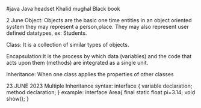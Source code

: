 #java
Java headset Khalid mughal
Black book

2 June
Object: Objects are the basic one time entities in an object oriented system they may represent a person,place. They may also represent user defined datatypes, ex: Students.

Class: It is a collection of similar types of objects.

Encapsulation:It is the process by which data (variables) and the code that acts upon them (methods) are integrated as a single unit.

Inheritance: When one class applies the properties of other classes


23 JUNE 2023
Multiple Inheritance 
syntax:
interface <name>{
    variable declaration;
    method declaration;
}
example:
interface Area{
    final static float pi=3.14;
    void show();
}